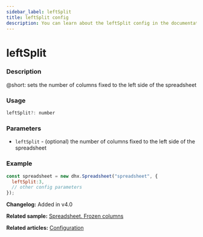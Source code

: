 ```yaml
---
sidebar_label: leftSplit
title: leftSplit config
description: You can learn about the leftSplit config in the documentation of the DHTMLX JavaScript Spreadsheet library. Browse developer guides and API reference, try out code examples and live demos, and download a free 30-day evaluation version of DHTMLX Spreadsheet.
---
```


# leftSplit

### Description

@short: sets the number of columns fixed to the left side of the spreadsheet

### Usage

~~~jsx
leftSplit?: number
~~~

### Parameters

- `leftSplit` - (optional) the number of columns fixed to the left side of the spreadsheet

### Example

~~~jsx {2}
const spreadsheet = new dhx.Spreadsheet("spreadsheet", {
  leftSplit:3,
  // other config parameters
});
~~~

**Changelog:** Added in v4.0

**Related sample:** [Spreadsheet. Frozen columns](https://snippet.dhtmlx.com/iazmc27w)

**Related articles:** [Configuration](configuration.md#frozen-columns)

